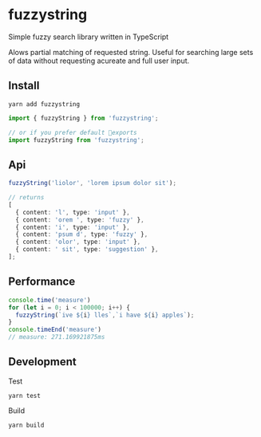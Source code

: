 # fuzzystring

Simple fuzzy search library written in TypeScript

Alows partial matching of requested string. Useful for searching large sets of data without requesting acureate and full user input.

## Install

`yarn add fuzzystring`

```ts
import { fuzzyString } from 'fuzzystring';

// or if you prefer default 🤮exports
import fuzzyString from 'fuzzystring';

```

## Api

```ts
fuzzyString('liolor', 'lorem ipsum dolor sit');

// returns 
[
  { content: 'l', type: 'input' },
  { content: 'orem ', type: 'fuzzy' },
  { content: 'i', type: 'input' },
  { content: 'psum d', type: 'fuzzy' },
  { content: 'olor', type: 'input' },
  { content: ' sit', type: 'suggestion' },
];
```

## Performance

```js
console.time('measure')
for (let i = 0; i < 100000; i++) {
  fuzzyString(`ive ${i} lles`,`i have ${i} apples`);
}
console.timeEnd('measure')
// measure: 271.169921875ms
```

## Development

Test

`yarn test`

Build 

`yarn build`


